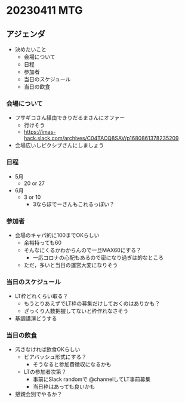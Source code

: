 # 20230411 MTG

## アジェンダ

- 決めたいこと
  - 会場について
  - 日程
  - 参加者
  - 当日のスケジュール
  - 当日の飲食

### 会場について

- フサギコさん経由できりだるまさんにオファー
  - 行けそう
  - https://imas-hack.slack.com/archives/C04TACQ8SAV/p1680861378235209
- 会場広いしピクシブさんにしましょう

### 日程

- 5月
  - 20 or 27
- 6月
  - 3 or 10
    - 3ならぼでーさんもこれるっぽい？

### 参加者

- 会場のキャパ的に100までOKらしい
  - 余裕持っても60
  - そんなにくるかわからんので一旦MAX60にする？
    - 一応コロナの心配もあるので密になり過ぎは的なところ
  - ただ，多いと当日の運営大変になりそう

### 当日のスケジュール

- LT枠どれくらい取る？
  - もうとりあえずでLT枠の募集だけしておくのはありかも？
  - ざっくり人数把握してないと枠作れなさそう
- 基調講演どうする

### 当日の飲食

- 汚さなければ飲食OKらしい
  - ビアバッシュ形式にする？
    - そうなると参加費徴収になるかも
  - LTの参加者次第？
    - 事前にSlack randomで @channelしてLT事前募集
    - 当日枠はあっても良いかも
- 懇親会別でやるか？
